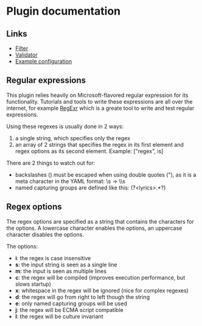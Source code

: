 Plugin documentation
====================

Links
-----
* [Filter](Filters/README.md)
* [Validator](Validation/README.md)
* [Example configuration](Configs/example.yml)

Regular expressions
-------------------
This plugin relies heavily on Microsoft-flavored regular expression
for its functionality. Tutorials and tools to write these expressions
are all over the internet, for example [RegExr](http://www.regexr.com/)
which is a greate tool to write and test regular expressions.

Using these regexes is usually done in 2 ways:
1. a single string, which specifies only the regex
2. an array of 2 strings that specifies the regex in its first element
   and regex options as its second element. Example: ["regex", is]

There are 2 things to watch out for:
* backslashes (\) must be escaped when using double quotes ("), as it is a meta character in the YAML format: \s -> \\\s
* named capturing groups are defined like this: (?\<lyrics\>.*?)

Regex options
-------------
The regex options are specified as a string that contains the characters
for the options. A lowercase character enables the options, an uppercase
character disables the options.

The options:

* **i**: the regex is case insensitive
* **s**: the input string is seen as a single line
* **m**: the input is seen as multiple lines
* **c**: the regex will be compiled (improves execution performance, but slows startup)
* **x**: whitespace in the regex will be ignored (nice for complex regexes)
* **d**: the regex will go from right to left though the string
* **e**: only named capturing groups will be used
* **j**: the regex will be ECMA script compatible
* **l**: the regex will be culture invariant
